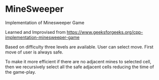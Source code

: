 # MineSweeper
Implementation of Minesweeper Game

Learned and Improvised from https://www.geeksforgeeks.org/cpp-implementation-minesweeper-game

Based on difficulty three levels are available. User can select move. First move of user is always safe.

To make it more efficient if there are no adjacent mines to selected cell, then we recursively select all the safe adjacent cells reducing the time of the game-play.
